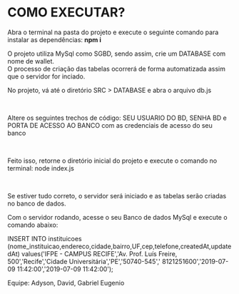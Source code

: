 # COMO EXECUTAR?
<p>Abra o terminal na pasta do projeto e execute o seguinte comando para instalar as dependências: <strong>npm i</strong></p>

<p> O projeto utiliza MySql como SGBD, sendo assim, crie um DATABASE com nome de wallet.<br/>
O processo de criação das tabelas ocorrerá de forma automatizada assim que o servidor for inciado.
</p>

<p>No projeto, vá até o diretório SRC > DATABASE e abra o arquivo db.js</p><br>
<p>Altere os seguintes trechos de código: SEU USUARIO DO BD, SENHA BD e PORTA DE ACESSO AO BANCO com as credenciais de acesso do seu banco</p><br/>

<p>Feito isso, retorne o diretório inicial do projeto e execute o comando no terminal: node index.js</p><br/>

<p>Se estiver tudo correto, o servidor será iniciado e as tabelas serão criadas no banco de dados.</p>

<p>Com o servidor rodando, acesse o seu Banco de dados MySql e execute o comando abaixo:</p>
<span>INSERT INTO instituicoes (nome_instituicao,endereco,cidade,bairro,UF,cep,telefone,createdAt,updatedAt) values('IFPE - CAMPUS RECIFE','Av. Prof. Luís Freire, 500','Recife','Cidade Universitária','PE','50740-545',' 8121251600','2019-07-09 11:42:00','2019-07-09 11:42:00');</span>


<span> Equipe: Adyson, David, Gabriel Eugenio </span>


